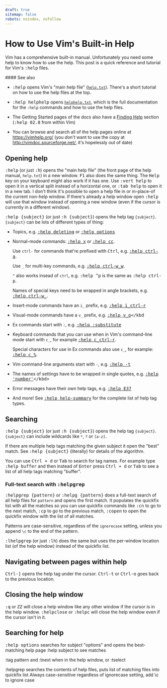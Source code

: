 ```yaml
---
draft: true
sitemap: false
robots: noindex, nofollow
---
```


How to Use Vim's Built-in Help
==============================

Vim has a comprehensive built-in manual. Unfortunately you need some help to know how to use the help.
This post is a quick reference and tutorial for Vim's <kbd>:help</kbd> files.

<div class="seealso" markdown="1">
#### See also

* <kbd>:help</kbd> opens Vim's "main help file" ([`help.txt`](https://vimhelp.org/)).
  There's a short tutorial on how to use the help files at the top.
  
* <kbd>:help helphelp</kbd> opens [`helphelp.txt`](https://vimhelp.org/helphelp.txt.html),
  which is the full documentation for the `:help` commands and how to use the help files.

* The Getting Started pages of the docs also have a [Finding Help](https://vimhelp.org/usr_02.txt.html#02.8) section
  (<kbd>:help 02.8</kbd> from within Vim)
  
* You can browse and search all of the help pages online at <https://vimhelp.org/>
  (you _don't_ want to use the copy at <http://vimdoc.sourceforge.net/>, it's hopelessly out of date)
</div>

## Opening help

<kbd>:help</kbd> (or just <kbd>:h</kbd>) opens the "main help file" (the front page of the help manual, `help.txt`)
in a new window.
<kbd>F1</kbd> also does the same thing. The <kbd>Help</kbd> key on your keyboard might also work if it has one.
Use <kbd>:vert help</kbd> to open it in a vertical split instead of a horizontal one,
or <kbd>:tab help</kbd> to open it in a new tab.
I don't think it's possible to open a help file in or in-place-of the current non-help window.
If there's already a help window open <kbd>:help</kbd> will use that window instead of opening a new window
(even if the cursor is currently in a different window).

<kbd>:help {subject}</kbd> (or just <kbd>:h {subject}</kbd>) opens the help tag `{subject}`.
`{subject}` can be lots of different types of thing:

* Topics, e.g.
  [<kbd>:help deleting</kbd>](https://vimhelp.org/change.txt.html#deleting)
  or <kbd>[:help options](https://vimhelp.org/options.txt.html)</kbd>

* Normal-mode commands:
  <kbd>[:help x](https://vimhelp.org/change.txt.html#x)</kbd>
  or <kbd>[:help cc](https://vimhelp.org/change.txt.html#cc)</kbd>.
  
  Use `ctrl-` for commands that're prefixed with <kbd>Ctrl</kbd>, e.g.
  <kbd>[:help ctrl-a](https://vimhelp.org/change.txt.html#CTRL-A)</kbd>.
  
  Use `_` for multi-key commands, e.g.
  <kbd>[:help ctrl-w_w](https://vimhelp.org/windows.txt.html#CTRL-W_W)</kbd>.
  
  `^` also works insead of `ctrl`, e.g.
  <kbd>:help ^p</kbd> is the same as <kbd>:help ctrl-p</kbd>.

  Names of special keys need to be wrapped in angle brackets, e.g.
  <kbd>[:help ctrl-w_<Up>](https://vimhelp.org/windows.txt.html#CTRL-W_%3CUp%3E)</kbd>.
  
* Insert-mode commands have an `i_` prefix, e.g.
  <kbd>[:help i_ctrl-r](https://vimhelp.org/insert.txt.html#i_CTRL-R)</kbd>

* Visual-mode commands have a `v_` prefix,
  e.g. <kbd>[:help v_o](https://vimhelp.org/visual.txt.html#v_o)</kbd 

* Ex commands start with `:`, e.g.
  <kbd>[:help :substitute](https://vimhelp.org/change.txt.html#:substitute)</kbd>

* Keyboard commands that you can use when in Vim's command-line mode start with
  `c_`, for example
  <kbd>[:help c_ctrl-r](https://vimhelp.org/cmdline.txt.html#c_CTRL-R)</kbd>.
  
  Special characters for use in Ex commands also use `c_`, for example:
  <kbd>[:help c_%](https://vimhelp.org/cmdline.txt.html#c_%)</kbd>.

* Vim command-line arguments start with `-`, e.g.
  <kbd>[:help -t](https://vimhelp.org/starting.txt.html#-t)</kbd>

* The names of settings have to be wrapped in single quotes, e.g.
  <kbd>[:help 'number'](https://vimhelp.org/options.txt.html#'number')</kbd>

* Error messages have their own help tags, e.g. [<kbd>:help E37</kbd>](https://vimhelp.org/message.txt.html#E37)

* And more! See <kbd>[:help help-summary](https://vimhelp.org/usr_02.txt.html#help-summary)</kbd> for the complete list of help tag types.

## Searching

<kbd>:help {subject}</kbd> (or just <kbd>:h {subject}</kbd>) opens the help tag `{subject}`.
`{subject}` can include wildcards like `*`, `?` or `[a-z]`.

If there are multiple help tags matching the given subject it open the "best" match.
See <kbd>:help {subject}</kbd> (literally) for details of the algorithm. 

You can use <kbd><kbd>Ctrl</kbd> + <kbd>d</kbd></kbd> or <kbd>Tab</kbd> to search for tag names.
For example type <kbd>:help buffer</kbd> and then instead of <kbd>Enter</kbd> press
<kbd><kbd>Ctrl</kbd> + <kbd>d</kbd></kbd> or <kbd>Tab</kbd> to see a list of all help tags
matching "buffer".

### Full-text search with <kbd>:helpgrep</kbd>

<kbd>:helpgrep {pattern}</kbd> or <kbd>:helpg {pattern}</kbd> does a full-text search of all help files
for `pattern` and opens the first match.
It populates the quickfix list with all the matches so you can use quickfix commands like
<kbd>:cn</kbd> to go to the next match, <kbd>:cp</kbd> to go to the previous match,
<kbd>:copen</kbd> to open the quickfix window with the list of all matches.

Patterns are case-sensitive, regardless of the `ignorecase` setting, unless you append `\c` to the end of the pattern.

<kbd>:lhelpgrep</kbd> (or just <kbd>:lh</kbd>) does the same but uses the per-window location list (of the help window) instead of the quickfix list.

## Navigating between pages within help

<kbd><kbd>Ctrl</kbd>-<kbd>]</kbd></kbd> opens the help tag under the cursor.
<kbd><kbd>Ctrl</kbd>-<kbd>t</kbd></kbd> or <kbd><kbd>Ctrl</kbd>-<kbd>o</kbd></kbd> goes back to the previous location.

## Closing the help window

<kbd>:q</kbd> or <kbd>ZZ</kbd> will close a help window like any other window if the cursor is in the help window.
<kbd>:helpclose</kbd> or <kbd>:helpc</kbd> will close the help window even if the cursor isn't in it.

## Searching for help

<kbd>:help options</kbd> searches for subject "options" and opens the best-matching help page
:help subject<Ctrl-d> to see matches

:tag pattern and :tnext when in the help window, or :tselect

:helpgrep searches the contents of help files, puts list of matching files into quickfix list
Always case-sensitive regardless of ignorecase setting, add \c to ignore case
